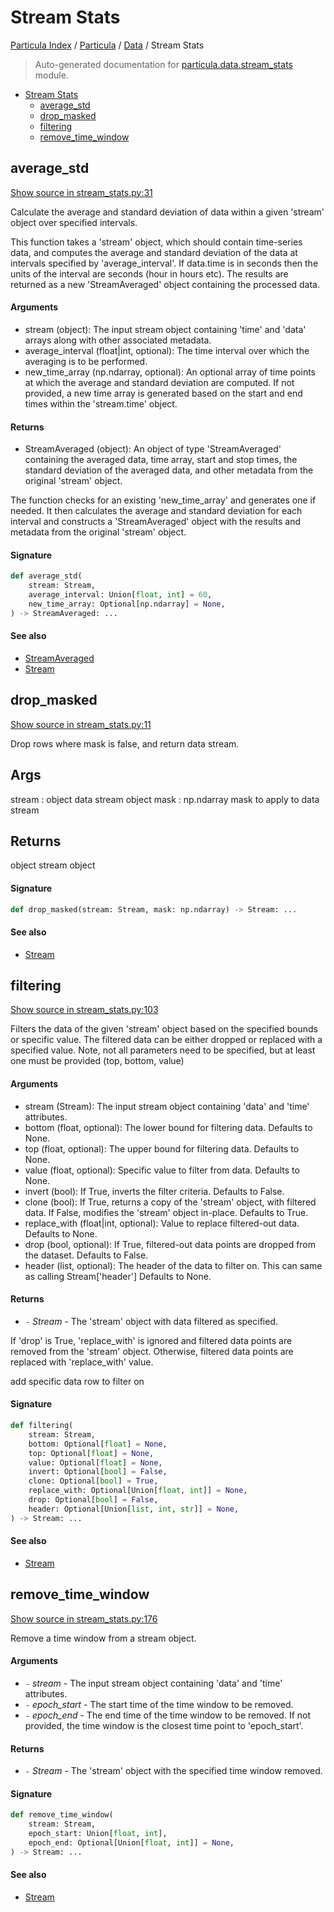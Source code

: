 # Stream Stats

[Particula Index](../../README.md#particula-index) / [Particula](../index.md#particula) / [Data](./index.md#data) / Stream Stats

> Auto-generated documentation for [particula.data.stream_stats](../../../particula/data/stream_stats.py) module.

- [Stream Stats](#stream-stats)
  - [average_std](#average_std)
  - [drop_masked](#drop_masked)
  - [filtering](#filtering)
  - [remove_time_window](#remove_time_window)

## average_std

[Show source in stream_stats.py:31](../../../particula/data/stream_stats.py#L31)

Calculate the average and standard deviation of data within a given
'stream' object over specified intervals.

This function takes a 'stream' object, which should contain time-series
data, and computes the average and standard deviation of the data at
intervals specified by 'average_interval'. If data.time is in seconds
then the units of the interval are seconds (hour in hours etc). The
results are returned as a new 'StreamAveraged' object containing the
processed data.

#### Arguments

- stream (object): The input stream object containing 'time' and 'data'
    arrays along with other associated metadata.
- average_interval (float|int, optional): The time interval over which the
    averaging is to be performed.
- new_time_array (np.ndarray, optional): An optional array of time points
    at which the average and standard deviation are computed.
    If not provided, a new time array is generated based on the start and
    end times within the 'stream.time' object.

#### Returns

- StreamAveraged (object): An object of type 'StreamAveraged' containing
    the averaged data, time array, start and stop times, the standard
    deviation of the averaged data, and other metadata from the original
    'stream' object.

The function checks for an existing 'new_time_array' and generates one if
needed. It then calculates the average and standard deviation for each
interval and constructs a 'StreamAveraged' object with the results and
metadata from the original 'stream' object.

#### Signature

```python
def average_std(
    stream: Stream,
    average_interval: Union[float, int] = 60,
    new_time_array: Optional[np.ndarray] = None,
) -> StreamAveraged: ...
```

#### See also

- [StreamAveraged](./stream.md#streamaveraged)
- [Stream](./stream.md#stream)



## drop_masked

[Show source in stream_stats.py:11](../../../particula/data/stream_stats.py#L11)

Drop rows where mask is false, and return data stream.

Args
----------
stream : object
    data stream object
mask : np.ndarray
    mask to apply to data stream

Returns
-------
object
    stream object

#### Signature

```python
def drop_masked(stream: Stream, mask: np.ndarray) -> Stream: ...
```

#### See also

- [Stream](./stream.md#stream)



## filtering

[Show source in stream_stats.py:103](../../../particula/data/stream_stats.py#L103)

Filters the data of the given 'stream' object based on the specified
bounds or specific value. The filtered data can be either dropped or
replaced with a specified value.  Note, not all parameters need to be
specified, but at least one must be provided (top, bottom, value)

#### Arguments

- stream (Stream): The input stream object containing 'data' and 'time'
    attributes.
- bottom (float, optional): The lower bound for filtering data. Defaults
    to None.
- top (float, optional): The upper bound for filtering data.
    Defaults to None.
- value (float, optional): Specific value to filter from data.
    Defaults to None.
- invert (bool): If True, inverts the filter criteria.
    Defaults to False.
- clone (bool): If True, returns a copy of the 'stream' object, with
    filtered data. If False, modifies the 'stream' object in-place.
    Defaults to True.
- replace_with (float|int, optional): Value to replace filtered-out data.
    Defaults to None.
- drop (bool, optional): If True, filtered-out data points are dropped
    from the dataset. Defaults to False.
- header (list, optional): The header of the data to filter on. This can
    same as calling Stream['header']
    Defaults to None.

#### Returns

- `-` *Stream* - The 'stream' object with data filtered as specified.

If 'drop' is True, 'replace_with' is ignored and filtered data points are
removed from the 'stream' object. Otherwise, filtered data points are
replaced with 'replace_with' value.

add specific data row to filter on

#### Signature

```python
def filtering(
    stream: Stream,
    bottom: Optional[float] = None,
    top: Optional[float] = None,
    value: Optional[float] = None,
    invert: Optional[bool] = False,
    clone: Optional[bool] = True,
    replace_with: Optional[Union[float, int]] = None,
    drop: Optional[bool] = False,
    header: Optional[Union[list, int, str]] = None,
) -> Stream: ...
```

#### See also

- [Stream](./stream.md#stream)



## remove_time_window

[Show source in stream_stats.py:176](../../../particula/data/stream_stats.py#L176)

Remove a time window from a stream object.

#### Arguments

- `-` *stream* - The input stream object containing 'data' and 'time'
    attributes.
- `-` *epoch_start* - The start time of the time window to be
    removed.
- `-` *epoch_end* - The end time of the time window to be
    removed. If not provided, the time window is the closest time point to
    'epoch_start'.

#### Returns

- `-` *Stream* - The 'stream' object with the specified time window removed.

#### Signature

```python
def remove_time_window(
    stream: Stream,
    epoch_start: Union[float, int],
    epoch_end: Optional[Union[float, int]] = None,
) -> Stream: ...
```

#### See also

- [Stream](./stream.md#stream)